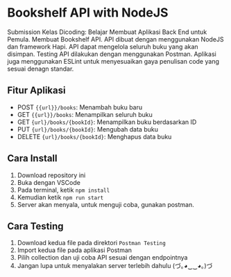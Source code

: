 # Bookshelf API with NodeJS
Submission Kelas Dicoding: Belajar Membuat Aplikasi Back End untuk Pemula. Membuat Bookshelf API. API dibuat dengan menggunakan NodeJS dan framework Hapi. API dapat mengelola seluruh buku yang akan disimpan. Testing API dilakukan dengan menggunakan Postman. Aplikasi juga menggunakan ESLint untuk menyesuaikan gaya penulisan code yang sesuai denagn standar.

## Fitur Aplikasi
- POST `{{url}}/books`: Menambah buku baru
- GET `{{url}}/books`: Menampilkan seluruh buku
- GET `{url}/books/{bookId}`: Menampilkan buku berdasarkan ID
- PUT `{url}/books/{bookId}`: Mengubah data buku
- DELETE `{url}/books/{bookId}`: Menghapus data buku

## Cara Install
1. Download repository ini
2. Buka dengan VSCode
3. Pada terminal, ketik `npm install`
4. Kemudian ketik `npm run start`
5. Server akan menyala, untuk menguji coba, gunakan postman.

## Cara Testing
1. Download kedua file pada direktori `Postman Testing`
2. Import kedua file pada aplikasi Postman
3. Pilih collection dan uji coba API sesuai dengan endpointnya
4. Jangan lupa untuk menyalakan server terlebih dahulu (づ｡◕‿‿◕｡)づ
